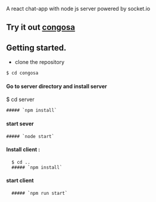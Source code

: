 A react chat-app with node js server powered by socket.io

## Try it out [congosa](https://congosa.netlify.com/)



## Getting started.

   - clone the repository

    $ cd congosa

#### Go to server directory and install server

$ cd server

    ##### `npm install`

 #### start sever

    ##### `node start`


#### Install client :

      $ cd ..
      ##### `npm install` 

#### start client

      ##### `npm run start`





